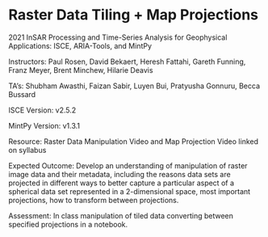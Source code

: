 # Raster Data Tiling + Map Projections
2021 InSAR Processing and Time-Series Analysis for Geophysical Applications: ISCE, ARIA-Tools, and MintPy

Instructors: Paul Rosen, David Bekaert, Heresh Fattahi, Gareth Funning, Franz Meyer, Brent Minchew, Hilarie Deavis

TA’s: Shubham Awasthi, Faizan Sabir, Luyen Bui, Pratyusha Gonnuru, Becca Bussard

ISCE Version: v2.5.2

MintPy Version: v1.3.1

Resource: Raster Data Manipulation Video and Map Projection Video linked on syllabus

Expected Outcome: Develop an understanding of manipulation of raster image data and their metadata, including the reasons data sets are projected in different ways to better capture a particular aspect of a spherical data set represented in a 2-dimensional space, most important projections, how to transform between projections.

Assessment: In class manipulation of tiled data converting between specified projections in a notebook.

